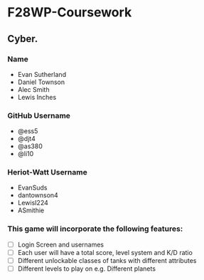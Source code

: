 # F28WP-Coursework

## Cyber.

### Name                                        
- Evan Sutherland                                             
- Daniel Townson                                              
- Alec Smith                                                 
- Lewis Inches

### GitHub Username
- @ess5
- @djt4
- @as380
- @li10    

### Heriot-Watt Username
- EvanSuds
- dantownson4
- LewisI224
- ASmithie

### This game will incorporate the following features:

- [ ] Login Screen and usernames
- [ ] Each user will have a total score, level system and K/D ratio
- [ ] Different unlockable classes of tanks with different attributes
- [ ] Different levels to play on e.g. Different planets
